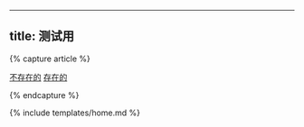 ---
title: 测试用
-----
{% capture article %}

[不存在的](http://www.baidu.edu "www.baidu.edu")
[存在的](home1.md "home.md")


{% endcapture %}

{% include templates/home.md %}